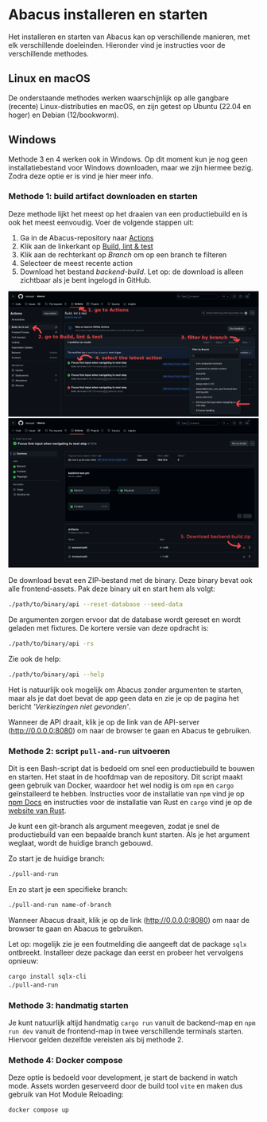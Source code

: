 # Abacus installeren en starten

Het installeren en starten van Abacus kan op verschillende manieren, met elk verschillende doeleinden.
Hieronder vind je instructies voor de verschillende methodes.

## Linux en macOS

De onderstaande methodes werken waarschijnlijk op alle gangbare (recente) Linux-distributies en macOS, en zijn getest op Ubuntu (22.04 en hoger) en Debian (12/bookworm). 

## Windows

Methode 3 en 4 werken ook in Windows. Op dit moment kun je nog geen installatiebestand voor Windows downloaden, maar we zijn hiermee bezig. Zodra deze optie er is vind je hier meer info.

### Methode 1: build artifact downloaden en starten

Deze methode lijkt het meest op het draaien van een productiebuild en is ook het meest eenvoudig. Voer de volgende stappen uit:

1. Ga in de Abacus-repository naar [Actions](https://github.com/kiesraad/abacus/actions)
2. Klik aan de linkerkant op [Build, lint & test](https://github.com/kiesraad/abacus/actions/workflows/build-lint-test.yml)
3. Klik aan de rechterkant op *Branch* om op een branch te filteren
4. Selecteer de meest recente action
5. Download het bestand *backend-build*. Let op: de download is alleen zichtbaar als je bent ingelogd in GitHub.

![instructions1](/documentatie/gebruikersdocumentatie/img/build-artifact-1.png)
![instructions2](/documentatie/gebruikersdocumentatie/img/build-artifact-2.png)

De download bevat een ZIP-bestand met de binary. Deze binary bevat ook alle frontend-assets. Pak deze binary uit en start hem als volgt:

```sh
./path/to/binary/api --reset-database --seed-data
```

De argumenten zorgen ervoor dat de database wordt gereset en wordt geladen met fixtures. De kortere versie van deze opdracht is:

```sh
./path/to/binary/api -rs
```

Zie ook de help:

```sh
./path/to/binary/api --help
```
Het is natuurlijk ook mogelijk om Abacus zonder argumenten te starten, maar als je dat doet bevat de app geen data en zie je op de pagina het bericht *'Verkiezingen niet gevonden'*.

Wanneer de API draait, klik je op de link van de API-server (<http://0.0.0.0:8080>) om naar de browser te gaan en Abacus te gebruiken.

### Methode 2: script `pull-and-run` uitvoeren

Dit is een Bash-script dat is bedoeld om snel een productiebuild te bouwen en starten. Het staat in de hoofdmap van de repository. Dit script maakt geen gebruik van Docker, waardoor het wel nodig is om `npm` en `cargo` geïnstalleerd te hebben.
Instructies voor de installatie van `npm` vind je op [npm Docs](https://docs.npmjs.com/downloading-and-installing-node-js-and-npm) en instructies voor de installatie van Rust en `cargo` vind je op de [website van Rust](https://doc.rust-lang.org/cargo/getting-started/installation.html).

Je kunt een git-branch als argument meegeven, zodat je snel de productiebuild van een bepaalde branch kunt starten. Als je het argument weglaat, wordt de huidige branch gebouwd.

Zo start je de huidige branch:

```sh
./pull-and-run
```

En zo start je een specifieke branch:

```sh
./pull-and-run name-of-branch
```

Wanneer Abacus draait, klik je op de link (<http://0.0.0.0:8080>) om naar de browser te gaan en Abacus te gebruiken.

Let op: mogelijk zie je een foutmelding die aangeeft dat de package `sqlx` ontbreekt. Installeer deze package dan eerst en probeer het vervolgens opnieuw:

```sh
cargo install sqlx-cli
./pull-and-run
```

### Methode 3: handmatig starten

Je kunt natuurlijk altijd handmatig `cargo run` vanuit de backend-map en `npm run dev` vanuit de frontend-map in twee verschillende terminals starten. Hiervoor gelden dezelfde vereisten als bij methode 2.

### Methode 4: Docker compose

Deze optie is bedoeld voor development, je start de backend in watch mode. Assets worden geserveerd door de build tool `vite` en maken dus gebruik van Hot Module Reloading:

```sh
docker compose up
```
